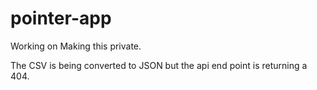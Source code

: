 # pointer-app

Working on Making this private. 

The CSV is being converted to JSON but the api end point is returning a 404. 
